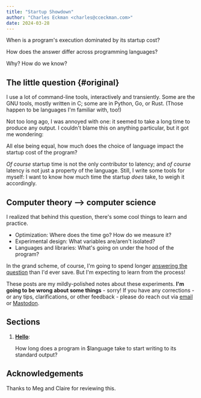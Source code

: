 ```yaml
---
title: "Startup Showdown"
author: "Charles Eckman <charles@cceckman.com>"
date: 2024-03-28
---
```


When is a program's execution dominated by its startup cost?

How does the answer differ across programming languages?

Why? How do we know?

## The little question {#original}

I use a lot of command-line tools, interactively and transiently.
Some are the GNU tools, mostly written in C; some are in
Python, Go, or Rust. (Those happen to be languages I'm familiar with, too!)

Not too long ago, I was annoyed with one: it seemed to take a long time
to produce any output. I couldn't blame this on anything particular,
but it got me wondering:

All else being equal, how much does the choice of language impact the
startup cost of the program?

_Of course_ startup time is not the only contributor to latency; and _of course_
latency is not just a property of the language. Still, I write some tools for
myself: I want to know how much time the startup _does_ take, to weigh it accordingly.

## Computer theory --> computer science

I realized that behind this question, there's some cool things to learn and
practice.

-   Optimization: Where does the time go? How do we measure it?
-   Experimental design: What variables are/aren't isolated?
-   Languages and libraries: What's going on under the hood of the program?

In the grand scheme, of course, I'm going to spend longer
[answering the question](https://xkcd.com/1205/) than I'd ever save.
But I'm expecting to learn from the process!

These posts are my mildly-polished notes about these experiments.
**I'm going to be wrong about some things** - sorry! If you have any
corrections - or any tips, clarifications, or other feedback - please do reach
out via [email] or [Mastodon].

## Sections

1.  [**Hello**](1-hello-bench):

    How long does a program in $language take to start writing to its standard output?

<!--

2.  **Linking and loading**: C and C-adjacent langauges are considered "fast";
    at least part of that comes from sharing `libc` across the system.

    How much impact does a shared `libc` have? What about a static `libc`?

    Some links of relevance:
    https://msfjarvis.dev/posts/building-static-rust-binaries-for-linux/
    https://doc.rust-lang.org/reference/linkage.html

3.  **Finding the floor**: Languages like C, C++, and Rust aim to have
    "nothing below" them in terms of performance.

    What's the actual floor- the program with the smallest possible startup
    cost?

4.  **Under the hood**:

    What are these programs doing at startup, that's taking up all this time?
    What does crt.o do? What does the Go runtime do?

5.  **But really**: "Hello world" is not very representative of real programs.

    Do our results line up with a bigger program, like `sha256sum`?

6.  **Pay for use**:

    What's the "marginal cost" of different features, like multithreading?

-->

[email]: mailto:charles@cceckman.com
[Mastodon]: https://hachyderm.io/@cceckman

## Acknowledgements

Thanks to Meg and Claire for reviewing this.

